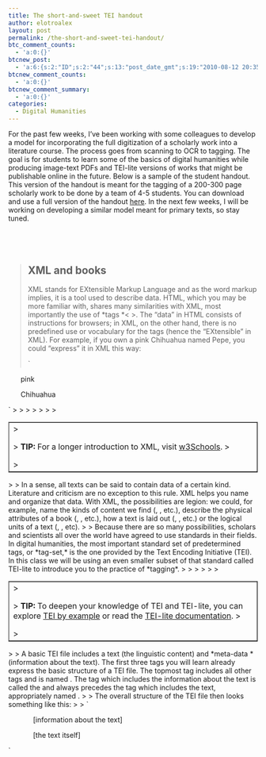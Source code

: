 ```yaml
---
title: The short-and-sweet TEI handout
author: elotroalex
layout: post
permalink: /the-short-and-sweet-tei-handout/
btc_comment_counts:
  - 'a:0:{}'
btcnew_post:
  - 'a:6:{s:2:"ID";s:2:"44";s:13:"post_date_gmt";s:19:"2010-08-12 20:35:25";s:23:"initial_import_date_gmt";s:19:"2011-02-22 00:31:56";s:20:"last_import_date_gmt";s:19:"2011-02-22 00:31:56";s:4:"hits";s:1:"0";s:6:"misses";s:1:"1";}'
btcnew_comment_counts:
  - 'a:0:{}'
btcnew_comment_summary:
  - 'a:0:{}'
categories:
  - Digital Humanities
---
```

</p> </p> 

For the past few weeks, I’ve been working with some colleagues to develop a model for incorporating the full digitization of a scholarly work into a literature course. The process goes from scanning to OCR to tagging. The goal is for students to learn some of the basics of digital humanities while producing image-text PDFs and TEI-lite versions of works that might be publishable online in the future. Below is a sample of the student handout. This version of the handout is meant for the tagging of a 200-300 page scholarly work to be done by a team of 4-5 students. You can download and use a full version of the handout <a href="https://docs.google.com/document/edit?id=12ErwXGHGaFL71M3cWHpI6gkfVzzsKHfk7U6N6vRmIS4&authkey=CKG3l6oG&hl=en#" target="_blank">here</a>. In the next few weeks, I will be working on developing a similar model meant for primary texts, so stay tuned.

## &#160;

> ## XML and books
> 
> XML stands for EXtensible Markup Language and as the word markup implies, it is a tool used to describe data. HTML, which you may be more familiar with, shares many similarities with XML, most importantly the use of *tags *< >. The “data” in HTML consists of instructions for browsers; in XML, on the other hand, there is no predefined use or vocabulary for the tags (hence the “EXtensible” in XML). For example, if you own a pink Chihuahua named Pepe, you could “express” it in XML this way:
> 
> `
<p><dog type=”mine” name=”pepe”></p>
<p style="text-indent: 25px"><color>pink</color></p>
<p style="text-indent: 25px"><breed>Chihuahua</breed></p>
<p></dog></p>
<p>`  
> 
> 
> <table border="1" cellspacing="0" cellpadding="5" width="490">
>   <tr>
>     <td valign="top" width="498">
>       <p>
>         <b>TIP:</b> For a longer introduction to XML, visit <a href="http://www.w3schools.com/xml/default.asp">w3Schools</a>.
>       </p>
>     </td>
>   </tr>
> </table>
> 
> In a sense, all texts can be said to contain data of a certain kind. Literature and criticism are no exception to this rule. XML helps you name and organize that data. With XML, the possibilities are legion: we could, for example, name the kinds of content we find (<metaphor>, <character>, etc.), describe the physical attributes of a book (<paper>, <ink>, etc.), how a text is laid out (<column>, <page_break>, etc.) or the logical units of a text (<line>, <paragraph>, etc).
> 
> Because there are so many possibilities, scholars and scientists all over the world have agreed to use standards in their fields. In digital humanities, the most important standard set of predetermined tags, or *tag-set,* is the one provided by the Text Encoding Initiative (TEI). In this class we will be using an even smaller subset of that standard called TEI-lite to introduce you to the practice of *tagging*.
> 
> <table border="1" cellspacing="0" cellpadding="5" width="490">
>   <tr>
>     <td valign="top" width="498">
>       <p>
>         <b>TIP:</b> To deepen your knowledge of TEI and TEI-lite, you can explore <a href="http://www.google.com/url?q=http%3A%2F%2Ftbe.kantl.be%2FTBE%2FTBE.htm&sa=D&sntz=1&usg=AFQjCNGDPlYNKAfenkEpinrS8FlJRZkKUg">TEI by example</a> or read the <a href="http://www.tei-c.org/Guidelines/Customization/Lite/">TEI-lite documentation</a>.
>       </p>
>     </td>
>   </tr>
> </table>
> 
> A basic TEI file includes a text (the linguistic content) and *meta-data *(information about the text). The first three tags you will learn already express the basic structure of a TEI file. The topmost tag includes all other tags and is named <TEI>. The tag which includes the information about the text is called the <teiHeader> and always precedes the tag which includes the text, appropriately named <text>.
> 
> The overall structure of the TEI file then looks something like this:
> 
> `
<p><TEI></p>
<p style="text-indent: 25px"><teiHeader></p>
<p style="text-indent: 50px">[information about the text]</p>
<p style="text-indent: 25px"></teiHeader></p>
<p style="text-indent: 25px"><text></p>
<p style="text-indent: 50px">[the text itself]</p>
<p style="text-indent: 25px"></text></p>
<p></TEI></p>
<p>`</blockquote>